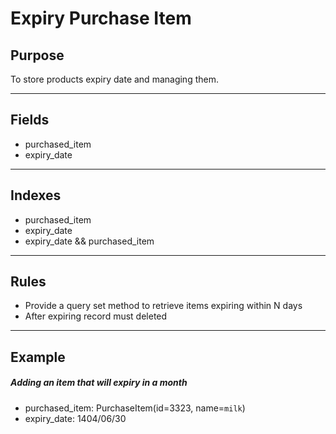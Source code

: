 # Expiry Purchase Item

## Purpose

To store products expiry date and managing them.

---

## Fields

- purchased_item
- expiry_date

---

## Indexes

- purchased_item
- expiry_date
- expiry_date && purchased_item

---

## Rules

- Provide a query set method to retrieve items expiring within N days
- After expiring record must deleted

---

## Example

##### Adding an item that will expiry in a month

- purchased_item: PurchaseItem(id=3323, name=`milk`)
- expiry_date: 1404/06/30
